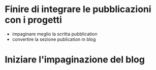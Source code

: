 # Finire di integrare le pubblicazioni con i progetti
- impaginare meglio la scritta pubblication
- convertire la sezione publication in blog

# Iniziare l'impaginazione del blog